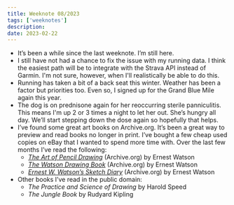 ```yaml
---
title: Weeknote 08/2023
tags: ['weeknotes']
description: 
date: 2023-02-22
---
```

- It’s been a while since the last weeknote. I’m still here. 
- I still have not had a chance to fix the issue with my running data. I think the easiest path will be to integrate with the Strava API instead of Garmin. I'm not sure, however, when I'll realistically be able to do this. 
- Running has taken a bit of a back seat this winter. Weather has been a factor but priorities too. Even so, I signed up for the Grand Blue Mile again this year. 
- The dog is on prednisone again for her reoccurring sterile panniculitis. This means I'm up 2 or 3 times a night to let her out. She’s hungry all day. We’ll start stepping down the dose again so hopefully that helps. 
- I’ve found some great art books on Archive.org. It’s been a great way to preview and read books no longer in print. I’ve bought a few cheap used copies on eBay that I wanted to spend more time with. Over the last few months I’ve read the following:
	- *[The Art of Pencil Drawing](https://archive.org/details/artofpencildrawi00wats)* (Archive.org) by Ernest Watson
	- *[The Watson Drawing Book](https://archive.org/details/watsondrawingboo0000unse)* (Archive.org) by Ernest Watson
	- *[Ernest W. Watson’s Sketch Diary](https://archive.org/details/ernestwwatsonssk0000wats)* (Archive.org) by Ernest Watson
- Other books I’ve read in the public domain: 
	- *The Practice and Science of Drawing* by Harold Speed
	- *The Jungle Book* by Rudyard Kipling
